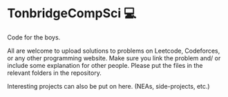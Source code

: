 # TonbridgeCompSci 💻
Code for the boys.

All are welcome to upload solutions to problems on Leetcode, Codeforces, or any other programming website. Make sure you link the problem and/ or include some explanation for other people. Please put the files in the relevant folders in the repository. 

Interesting projects can also be put on here. (NEAs, side-projects, etc.)

